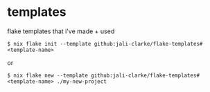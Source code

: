 # templates

flake templates that i've made + used

```
$ nix flake init --template github:jali-clarke/flake-templates#<template-name>
```

or

```
$ nix flake new --template github:jali-clarke/flake-templates#<template-name> ./my-new-project
```
